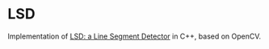 
# LSD
Implementation of [LSD: a Line Segment Detector](http://doi.org/10.5201/ipol.2012.gjmr-lsd) in C++, based on OpenCV.